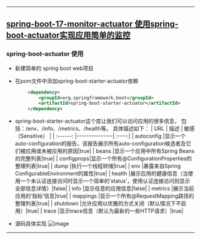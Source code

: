 ----
## [spring-boot-17-monitor-actuator 使用spring-boot-actuator实现应用简单的监控](https://github.com/timebusker/spring-boot/tree/master/spring-boot-17-monitor/spring-boot-17-monitor-actuator/)

### spring-boot-actuator 使用
+ 新建简单的 spring boot web项目

+ 在pom文件中添加spring-boot-starter-actuator依赖
```xml
		<dependency>
			<groupId>org.springframework.boot</groupId>
			<artifactId>spring-boot-starter-actuator</artifactId>
		</dependency>
```

+ spring-boot-starter-actuator这个库让我们可以访问应用的很多信息，
包括：/env、/info、/metrics、/health等。
具体描述如下：
| URL          | 描述           | 敏感（Sensitive）  |
| :------: |---------------| :----:|
| autoconfig |显示一个auto-configuration的报告，该报告展示所有auto-configuration候选者及它们被应用或未被应用的原因|true|
| beans      |显示一个应用中所有Spring Beans的完整列表|true|
| configprops|显示一个所有@ConfigurationProperties的整理列表|true|
| dump       |执行一个线程转储|true|
| env        |暴露来自Spring　ConfigurableEnvironment的属性|true|
| health     |展示应用的健康信息（当使用一个未认证连接访问时显示一个简单的’status’，使用认证连接访问则显示全部信息详情）|false|
| info       |显示任意的应用信息|false|
| metrics    |展示当前应用的’指标’信息|true|
| mappings   |显示一个所有@RequestMapping路径的整理列表|true|
| shutdown   |允许应用以优雅的方式关闭（默认情况下不启用）|true|
| trace      |显示trace信息（默认为最新的一些HTTP请求）|true|

+ 源码具体实现
![image](https://github.com/timebusker/spring-boot/raw/master/static/spring-boot-17-monitor/spring-boot-17-monitor-actuator/spring-boot-actuator.png?raw=true)

----